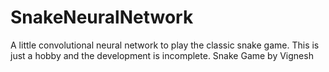 # SnakeNeuralNetwork
A little convolutional neural network to play the classic snake game. This is just a hobby and the development is incomplete.
Snake Game by Vignesh
